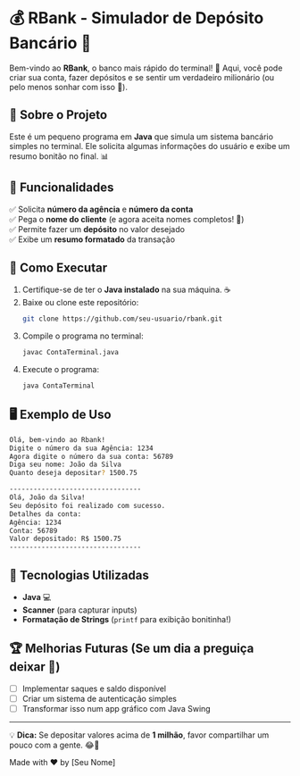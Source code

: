 # 💰 RBank - Simulador de Depósito Bancário 🏦

Bem-vindo ao **RBank**, o banco mais rápido do terminal! 🚀 Aqui, você pode criar sua conta, fazer depósitos e se sentir um verdadeiro milionário (ou pelo menos sonhar com isso 💸).

## 📌 Sobre o Projeto

Este é um pequeno programa em **Java** que simula um sistema bancário simples no terminal. Ele solicita algumas informações do usuário e exibe um resumo bonitão no final. 📊

## 🔧 Funcionalidades

✅ Solicita **número da agência** e **número da conta**  
✅ Pega o **nome do cliente** (e agora aceita nomes completos! 🥳)  
✅ Permite fazer um **depósito** no valor desejado  
✅ Exibe um **resumo formatado** da transação  

## 🚀 Como Executar

1. Certifique-se de ter o **Java instalado** na sua máquina. ☕  
2. Baixe ou clone este repositório:  
   ```sh
   git clone https://github.com/seu-usuario/rbank.git
   ```
3. Compile o programa no terminal:  
   ```sh
   javac ContaTerminal.java
   ```
4. Execute o programa:  
   ```sh
   java ContaTerminal
   ```

## 🖥️ Exemplo de Uso

```sh
Olá, bem-vindo ao Rbank!
Digite o número da sua Agência: 1234
Agora digite o número da sua conta: 56789
Diga seu nome: João da Silva
Quanto deseja depositar? 1500.75

---------------------------------
Olá, João da Silva!
Seu depósito foi realizado com sucesso.
Detalhes da conta:
Agência: 1234
Conta: 56789
Valor depositado: R$ 1500.75
---------------------------------
```

## 🎯 Tecnologias Utilizadas

- **Java** 💻  
- **Scanner** (para capturar inputs)  
- **Formatação de Strings** (`printf` para exibição bonitinha!)  

## 🏆 Melhorias Futuras (Se um dia a preguiça deixar 🤣)

- [ ] Implementar saques e saldo disponível  
- [ ] Criar um sistema de autenticação simples  
- [ ] Transformar isso num app gráfico com Java Swing  

---

💡 **Dica:** Se depositar valores acima de **1 milhão**, favor compartilhar um pouco com a gente. 😂💸  

Made with ❤️ by [Seu Nome]  

